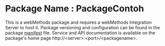 # Package Name : PackageContoh
This is a webMethods package and requires a webMethods Integration Server to host it. Package versioning and configuration can be found in the package [manifest](./PackageContoh/manifest.v3) file. Service and API documentation is available on the package's home page http://&lt;server&gt;:&lt;port&gt;/&lt;packagename>.